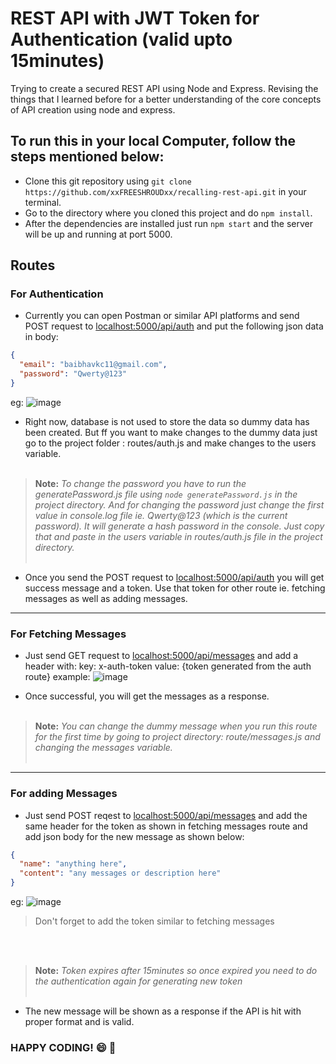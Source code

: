 # REST API with JWT Token for Authentication (valid upto 15minutes)
Trying to create a secured REST API using Node and Express. Revising the things that I learned before for a better understanding of the core concepts of API creation using node and express.

## To run this in your local Computer, follow the steps mentioned below:

- Clone this git repository using `git clone https://github.com/xxFREESHROUDxx/recalling-rest-api.git` in your terminal.
- Go to the directory where you cloned this project and do `npm install`.
- After the dependencies are installed just run `npm start` and the server will be up and running at port 5000.

## Routes 

### For Authentication

- Currently you can open Postman or similar API platforms and send POST request to [localhost:5000/api/auth](localhost:5000/api/auth) and put the following json data in body:
```json
{  
  "email": "baibhavkc11@gmail.com",
  "password": "Qwerty@123"
}
```
eg:
![image](https://github.com/xxFREESHROUDxx/recalling-rest-api/assets/48503352/ce08567d-d9c3-43b0-b8d1-549e6df1b975)


- Right now, database is not used to store the data so dummy data has been created. But ff you want to make changes to the dummy data just go to the project folder : routes/auth.js and make changes to the users variable. <br><br>

> **Note:** *To change the password you have to run the generatePassword.js file using `node generatePassword.js` in the project directory. And for changing the password just change the first value in console.log file ie. Qwerty@123 (which is the current password).
It will generate a hash password in the console. Just copy that and paste in the users variable in routes/auth.js file in the project directory.* <br><br>

- Once you send the POST request to [localhost:5000/api/auth](localhost:5000/api/auth) you will get success message and a token. Use that token for other route ie. fetching messages as well as adding messages.

---

### For Fetching Messages

- Just send GET request to [localhost:5000/api/messages](localhost:5000/api/messages) and add a header with:
   key: x-auth-token
   value: {token generated from the auth route}
example:
![image](https://github.com/xxFREESHROUDxx/recalling-rest-api/assets/48503352/25572116-ade0-4bfb-86f3-e0a46a8a0ba5)


- Once successful, you will get the messages as a response.<br><br>

> **Note:** *You can change the dummy message when you run this route for the first time by going to project directory: route/messages.js and changing the messages variable.* <br><br>

---

### For adding Messages

- Just send POST reqest to [localhost:5000/api/messages](localhost:5000/api/messages) and add the same header for the token as shown in fetching messages route and add json body for the new message as shown below:

```json
{
  "name": "anything here",
  "content": "any messages or description here"
}
```
eg:
![image](https://github.com/xxFREESHROUDxx/recalling-rest-api/assets/48503352/6013eda1-b113-468c-8d11-92b2fdac3812)
> Don't forget to add the token similar to fetching messages

<br><br> 
> **Note:** *Token expires after 15minutes so once expired you need to do the authentication again for generating new token*<br><br>

- The new message will be shown as a response if the API is hit with proper format and is valid.

### HAPPY CODING! 😄 🚀
